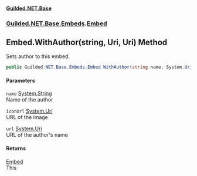 #### [Guilded.NET.Base](Guilded_NET_Base.md 'Guilded.NET.Base')
### [Guilded.NET.Base.Embeds](Guilded_NET_Base.md#Guilded_NET_Base_Embeds 'Guilded.NET.Base.Embeds').[Embed](Embed.md 'Guilded.NET.Base.Embeds.Embed')
## Embed.WithAuthor(string, Uri, Uri) Method
Sets author to this embed.  
```csharp
public Guilded.NET.Base.Embeds.Embed WithAuthor(string name, System.Uri iconUrl=null, System.Uri url=null);
```
#### Parameters
<a name='Guilded_NET_Base_Embeds_Embed_WithAuthor(string_System_Uri_System_Uri)_name'></a>
`name` [System.String](https://docs.microsoft.com/en-us/dotnet/api/System.String 'System.String')  
Name of the author
  
<a name='Guilded_NET_Base_Embeds_Embed_WithAuthor(string_System_Uri_System_Uri)_iconUrl'></a>
`iconUrl` [System.Uri](https://docs.microsoft.com/en-us/dotnet/api/System.Uri 'System.Uri')  
URL of the image
  
<a name='Guilded_NET_Base_Embeds_Embed_WithAuthor(string_System_Uri_System_Uri)_url'></a>
`url` [System.Uri](https://docs.microsoft.com/en-us/dotnet/api/System.Uri 'System.Uri')  
URL of the author's name
  
#### Returns
[Embed](Embed.md 'Guilded.NET.Base.Embeds.Embed')  
This
